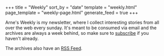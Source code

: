 +++
title = "Weekly"
sort_by = "date"
template = "weekly.html"
page_template = "weekly-page.html"
generate_feed = true
+++

Arne's Weekly is my newsletter, where I collect interesting stories from all
over the web every sunday.
It's meant to be consumed via email and the archives are always a week behind,
so make sure to [subscribe](https://arnesweekly.email) if you haven't already.

The archives also have an [RSS Feed](/weekly/atom.xml).